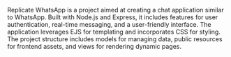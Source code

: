 Replicate WhatsApp is a project aimed at creating a chat application similar to WhatsApp. Built with Node.js and Express, it includes features for user authentication, real-time messaging, and a user-friendly interface. The application leverages EJS for templating and incorporates CSS for styling. The project structure includes models for managing data, public resources for frontend assets, and views for rendering dynamic pages.
